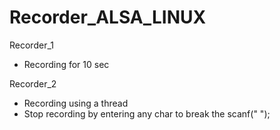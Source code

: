 # Recorder_ALSA_LINUX

Recorder_1  
  + Recording for 10 sec  

Recorder_2  
  + Recording using a thread <br />
  + Stop recording by entering any char to break the scanf(" ");
